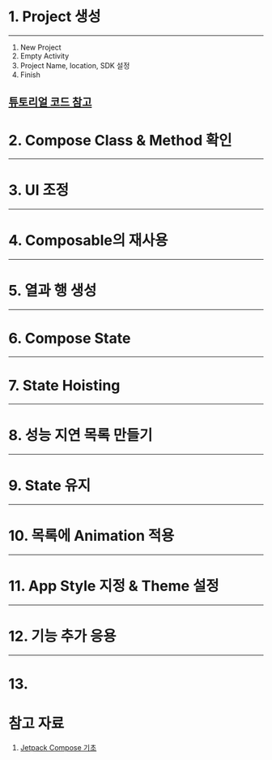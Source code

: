 # 1. Project 생성
---
1. New Project
2. Empty Activity
3. Project Name, location, SDK 설정
4. Finish
## [튜토리얼 코드 참고](https://github.com/android/codelab-android-compose)
# 2. Compose Class & Method 확인
---


# 3. UI 조정
---

# 4. Composable의 재사용
---

# 5. 열과 행 생성
---

# 6. Compose State
---

# 7. State Hoisting
---

# 8. 성능 지연 목록 만들기
---

# 9. State 유지
---

# 10. 목록에 Animation 적용
---

# 11. App Style 지정 & Theme 설정
---

# 12. 기능 추가 응용
---

# 13. 
# 참고 자료
1. [Jetpack Compose 기초](https://developer.android.com/codelabs/jetpack-compose-basics?hl=ko&continue=https%3A%2F%2Fdeveloper.android.com%2Fcourses%2Fpathways%2Fjetpack-compose-for-android-developers-1%3Fhl%3Dko%23codelab-https%3A%2F%2Fdeveloper.android.com%2Fcodelabs%2Fjetpack-compose-basics#2)